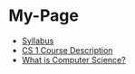 # My-Page

* [Syllabus](https://github.com/naqvimun000/My-Page/blob/master/syllabus.md)
* [CS 1 Course Description](https://github.com/naqvimun000/My-Page/blob/master/course_description.md)
* [What is Computer Science?](https://github.com/naqvimun000/My-Page/blob/master/what_is_compsci.md)
